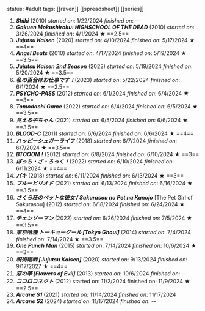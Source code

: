 status: #adult 
tags: [[raven]] [[spreadsheet]] [[series]] 

1. ***Shiki*** (2010) *started on*: 1/22/2024 *finished on*: --
2. ***Gakuen Mokushiroku: HIGHSCHOOL OF THE DEAD*** (2010) *started on*: 3/26/2024 *finished on*: 4/1/2024 ★ ==2.5==
3. ***Jujutsu Kaisen*** (2020) *started on*: 4/10/2024 *finished on*: 5/17/2024 ★ ==4==
4. ***Angel Beats*** (2010) *started on*: 4/17/2024 *finished on*: 5/19/2024 ★ ==3.5==
5. ***Jujutsu Kaisen 2nd Season*** (2023) *started on*: 5/19/2024 *finished on*: 5/20/2024 ★ ==3.5==
6. ***私の百合はお仕事です！***(2023) *started on*: 5/22/2024 *finished on*: 6/1/2024 ★ ==2.5==
7. ***PSYCHO-PASS*** (2012) *started on*: 6/1/2024 *finished on*: 6/4/2024 ★ ==3==
8. ***Tomodachi Game*** (2022) *started on*: 6/4/2024 *finished on*: 6/5/2024 ★ ==3.5==
9. ***見える子ちゃん*** (2021) *started on*: 6/5/2024 *finished on*: 6/6/2024 ★ ==3.5==
10. ***BLOOD-C*** (2011) *started on*: 6/6/2024 *finished on*: 6/6/2024 ★ ==4==
11. ***ハッピーシュガーライフ*** (2018) *started on*: 6/7/2024 *finished on*: 6/7/2024 ★ ==3.5==
12. ***BTOOOM !*** (2012) *started on*: 6/8/2024 *finished on*: 6/10/2024 ★ ==3==
13. ***ぼっち・ざ・ろっく！***(2022) *started on*: 6/10/2024 *finished on*: 6/11/2024 ★ ==4==
14. ***バキ*** (2018) *started on*: 6/11/2024 *finished on*: 6/13/2024 ★ ==3==
15. ***ブルーピリオド*** (2021) *started on*: 6/13/2024 *finished on*: 6/16/2024 ★ ==3.5==
16. ***さくら荘のペットな彼女 / Sakurasou no Pet na Kanojo*** [The Pet Girl of Sakurasou] (2012) *started on*: 6/18/2024 *finished on*: 6/24/2024 ★ ==4==
17. ***チェンソーマン*** (2022) *started on*: 6/26/2024 *finished on*: 7/5/2024 ★ ==3.5==
18. ***東京喰種 トーキョーグール [Tokyo Ghoul]*** (2014) *started on*: 7/4/2024 *finished on*: 7/14/2024 ★ ==3.5==
19. ***One Punch Man*** (2015) *started on*: 7/14/2024 *finished on*: 10/6/2024 ★ ==3==
20. ***呪術廻戦 [Jujutsu Kaisen]*** (2020) *started on*: 9/13/2024 *finished on*: 9/17/2027 ★ ==4==
21. ***惡の華 [Flowers of Evil]*** (2013) *started on*: 10/6/2024 *finished on*: --
22. ***ココロコネクト*** (2012) started on: 11/2/2024 finished on: 11/9/2024 ★ ==2.5==
23. ***Arcane S1*** (2021) *started on*: 11/14/2024 *finished on*: 11/17/2024
24. ***Arcane S2*** (2024) *started on*: 11/17/2024 *finished on*: --
